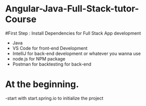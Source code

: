 # Angular-Java-Full-Stack-tutor-Course

#First Step : Install Dependencies for Full Stack App development
- Java
- VS Code for front-end Development
- IntelliJ for back-end development or whatever you wanna use
- node.js for NPM package
- Postman for backtesting for back-end

# At the beginning.
-start with start.spring.io to initialize the project
